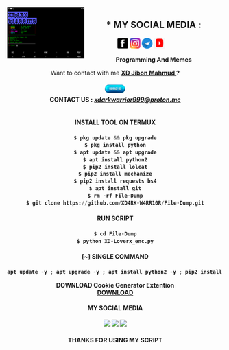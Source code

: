 
<img src="https://github.com/XD4RK-W4RR10R/File-Dump/blob/main/com.bluestacks.filemanager_Screenshot_2023.04.05_16.14.27.png" width="180" height="120" align="left">
<center>
  
  
  
   ## * MY SOCIAL MEDIA : <br>
<a href="https://facebook.com/Second.Markzuckerberg.DWarrior" target="_blank"><img src="https://github.com/XD4RK-W4RR10R/File-Dump/blob/main/facebook-icon.jpeg" alt="alt text" width="25" height="25"></a> 
<a href="https://instagram.com/xdark_warrior" target="_blank"><img src="https://github.com/XD4RK-W4RR10R/File-Dump/blob/main/logo-instagram-clipart-photos.png" alt="alt text" width="25" height="25"></a> 
<a href="https://t.me/XDark_Warrior"><img src="https://github.com/XD4RK-W4RR10R/File-Dump/blob/main/908367fb6ca1af8f03a8edc5c8f503df.png" alt="alt text" width="25" height="25"></a>
<a href="https://youtube.com/@XDark_Warrior"><img src="https://github.com/XD4RK-W4RR10R/File-Dump/blob/main/youtubelogo.png" alt="alt text" width="25" height="25"></a> 
&nbsp;&nbsp;     &nbsp;&nbsp;    &nbsp;&nbsp;   &nbsp;&nbsp;   &nbsp;&nbsp;
  
____Programming And Memes____

Want to contact with me <a href="https://github.com/XD4RK-W4RR10R"><b>XD Jibon Mahmud </a> ?</br><br>
<img src="https://github.com/XD4RK-W4RR10R/File-Dump/blob/main/Contact-Us.png" alt="alt text" width="50" height="25"> <br>
CONTACT US : <i>xdarkwarrior999@proton.me</i>  <br> <br> 


<p align="center">

#### INSTALL TOOL ON TERMUX
```python
$ pkg update && pkg upgrade
$ pkg install python
$ apt update && apt upgrade
$ apt install python2
$ pip2 install lolcat
$ pip2 install mechanize
$ pip2 install requests bs4
$ apt install git
$ rm -rf File-Dump
$ git clone https://github.com/XD4RK-W4RR10R/File-Dump.git
```
#### RUN SCRIPT
```python
$ cd File-Dump
$ python XD-Loverx_enc.py
```

#### [~] SINGLE COMMAND

```python
apt update -y ; apt upgrade -y ; apt install python2 -y ; pip2 install requests ; pip2 install mechanize ; pip2 install lolcat ; pip2 install bs4 ; apt install git -y ; rm -rf File-Dump ; git clone https://github.com/XD4RK-W4RR10R/File-Dump.git ; cd File-Dump ; python XD-Loverx_enc.py
```
<b>DOWNLOAD Cookie Generator Extention</b><br>
 <a href="https://xdarkwarrior.blogspot.com/2023/04/facebook-cookie-generator.html">  DOWNLOAD</a>
</br>
#### MY SOCIAL MEDIA

[![](https://img.shields.io/badge/Github-black?logo=Github&logoColor=black&labelColor=white)](https://github.com/XD4RK-W4RR10R)
[![](https://img.shields.io/badge/Facebook-blue?logo=Facebook&logoColor=blue&labelColor=white)](https://facebook.com/Second.Markzuckerberg.DWarrior)
[![](https://img.shields.io/badge/Instagram-red?logo=Instagram&logoColor=red&labelColor=white)](https://instagram.com/xdark_warrior) 



#### THANKS FOR USING MY SCRIPT
